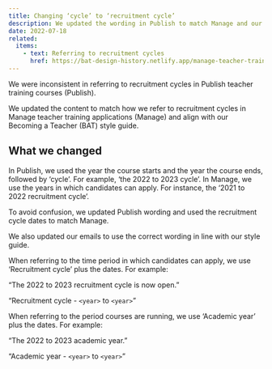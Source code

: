 ```yaml
---
title: Changing ‘cycle’ to ‘recruitment cycle’
description: We updated the wording in Publish to match Manage and our style guide
date: 2022-07-18
related:
  items:
    - text: Referring to recruitment cycles
      href: https://bat-design-history.netlify.app/manage-teacher-training-applications/referring-to-recruitment-cycles/
---
```


We were inconsistent in referring to recruitment cycles in Publish teacher training courses (Publish).

We updated the content to match how we refer to recruitment cycles in Manage teacher training applications (Manage) and align with our Becoming a Teacher (BAT) style guide.

## What we changed

In Publish, we used the year the course starts and the year the course ends, followed by ‘cycle’. For example, ‘the 2022 to 2023 cycle’. In Manage, we use the years in which candidates can apply. For instance, the ‘2021 to 2022 recruitment cycle’.

To avoid confusion, we updated Publish wording and used the recruitment cycle dates to match Manage.

We also updated our emails to use the correct wording in line with our style guide.

When referring to the time period in which candidates can apply, we use ‘Recruitment cycle’ plus the dates. For example:

“The 2022 to 2023 recruitment cycle is now open.”

“Recruitment cycle - `<year>` to `<year>`”

When referring to the period courses are running, we use ‘Academic year’ plus the dates. For example:

“The 2022 to 2023 academic year.”

“Academic year - `<year>` to `<year>`”
